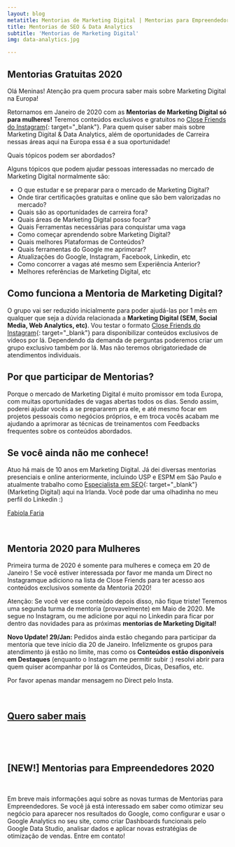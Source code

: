 ```yaml
---
layout: blog
metatitle: Mentorias de Marketing Digital | Mentorias para Empreendedores
title: Mentorias de SEO & Data Analytics
subtitle: 'Mentorias de Marketing Digital'
img: data-analytics.jpg

---
```


<script type="text/javascript" src="https://platform.linkedin.com/badges/js/profile.js" async="" defer=""></script>

## Mentorias Gratuitas 2020

Ol&aacute; Meninas\! Aten&ccedil;&atilde;o pra quem procura saber mais sobre Marketing Digital na Europa\!

Retornamos em Janeiro de 2020 com as **Mentorias de Marketing Digital s&oacute; para mulheres\!** Teremos conte&uacute;dos exclusivos e gratuitos no [Close Friends do Instagram](https://www.instagram.com/fabiolafaria_/){: target="_blank"}. Para quem quiser saber mais sobre Marketing Digital & Data Analytics, al&eacute;m de oportunidades de Carreira nessas &aacute;reas aqui na Europa essa &eacute; a sua oportunidade\!

Quais t&oacute;picos podem ser abordados?

Alguns t&oacute;picos que podem ajudar pessoas interessadas no mercado de Marketing Digital normalmente s&atilde;o:

* O que estudar e se preparar para o mercado de Marketing Digital?
* Onde tirar certifica&ccedil;&otilde;es gratuitas e online que s&atilde;o bem valorizadas no mercado?
* Quais s&atilde;o as oportunidades de carreira fora?
* Quais &aacute;reas de Marketing Digital posso focar?
* Quais Ferramentas necess&aacute;rias para conquistar uma vaga
* Como come&ccedil;ar aprendendo sobre Marketing Digital?
* Quais melhores Plataformas de Conte&uacute;dos?
* Quais ferramentas do Google me aprimorar?
* Atualiza&ccedil;&otilde;es do Google, Instagram, Facebook, Linkedin, etc
* Como concorrer a vagas at&eacute; mesmo sem Experi&ecirc;ncia Anterior?
* Melhores refer&ecirc;ncias de Marketing Digital, etc

## Como funciona a&nbsp;**Mentoria de Marketing Digital**?

O grupo vai ser reduzido inicialmente para poder ajud&aacute;-las por 1 m&ecirc;s em qualquer que seja a d&uacute;vida relacionada a **Marketing Digital (SEM, Social Media, Web Analytics, etc)**. Vou testar o formato [Close Friends do Instagram](https://www.instagram.com/fabiolafaria_/){: target="_blank"} para disponibilizar conte&uacute;dos exclusivos de v&iacute;deos por l&aacute;. Dependendo da demanda de perguntas poderemos criar um grupo exclusivo tamb&eacute;m por l&aacute;. Mas n&atilde;o teremos obrigatoriedade de atendimentos individuais.

## Por que participar de Mentorias?

Porque o mercado de Marketing Digital &eacute; muito promissor em toda Europa, com muitas oportunidades de vagas abertas todos os dias. Sendo assim, poderei ajudar voc&ecirc;s a se prepararem pra ele, e at&eacute; mesmo focar em projetos pessoais como neg&oacute;cios pr&oacute;prios, e em troca voc&ecirc;s acabam me ajudando a aprimorar as t&eacute;cnicas de treinamentos com Feedbacks frequentes sobre os conte&uacute;dos abordados.

## Se voc&ecirc; ainda n&atilde;o me conhece\!

Atuo h&aacute; mais de 10 anos em Marketing Digital. J&aacute; dei diversas mentorias presenciais e online anteriormente, incluindo USP e ESPM em S&atilde;o Paulo e atualmente trabalho como [Especialista em SEO](https://www.linkedin.com/in/fabiolafaria/){: target="_blank"} (Marketing Digital) aqui na Irlanda. Voc&ecirc; pode dar uma olhadinha no meu perfil do Linkedin :)

<div class="mw6 center tc contactbox"><div class="LI-profile-badge" data-version="v1" data-size="large" data-locale="en_US" data-type="horizontal" data-theme="light" data-vanity="fabiolafaria"><a class="LI-simple-link" href="https://ie.linkedin.com/in/fabiolafaria/en?trk=profile-badge">Fabiola Faria</a></div></div>

&nbsp;

## Mentoria 2020 para Mulheres

Primeira turma de 2020 &eacute; somente para mulheres e come&ccedil;a em 20 de Janeiro \! Se voc&ecirc; estiver interessada por favor me manda um Direct no Instagramque adiciono na lista de Close Friends para ter acesso aos conte&uacute;dos exclusivos somente da Mentoria 2020\!

Aten&ccedil;&atilde;o: Se voc&ecirc; ver esse conte&uacute;do depois disso, n&atilde;o fique triste\! Teremos uma segunda turma de mentoria (provavelmente) em Maio de 2020. Me segue no Instagram, ou me adicione por aqui no Linkedin para ficar por dentro das novidades para as pr&oacute;ximas **mentorias de Marketing Digital\!**

**Novo Update\! 29/Jan:** Pedidos ainda est&atilde;o chegando para participar da mentoria que teve in&iacute;cio dia 20 de Janeiro. Infelizmente os grupos para atendimento j&aacute; est&atilde;o no limite, mas como os **Conte&uacute;dos est&atilde;o dispon&iacute;veis em Destaques** (enquanto o Instagram me permitir subir :) resolvi abrir para quem quiser acompanhar por l&aacute; os Conte&uacute;dos, Dicas, Desafios, etc.

Por favor apenas mandar mensagem no Direct pelo Insta.

<bold></bold>

&nbsp;

<div class="mw6 center tc contactbox"><h2><a class="no-underline tcblack" target="_blank" href="https://www.instagram.com/fabiolafaria_/">Quero saber mais</a></h2></div>

&nbsp;

&nbsp;

## \[NEW\!\] Mentorias para Empreendedores 2020

&nbsp;

Em breve mais informa&ccedil;&otilde;es aqui sobre as novas turmas de Mentorias para Empreendedores. Se voc&ecirc; j&aacute; est&aacute; interessado em saber como otimizar seu negócio para aparecer nos resultados do Google, como configurar e usar o Google Analytics no seu site, como criar Dashboards funcionais pelo Google Data Studio, analisar dados e aplicar novas estratégias de otimização de vendas. Entre em contato!

&nbsp;